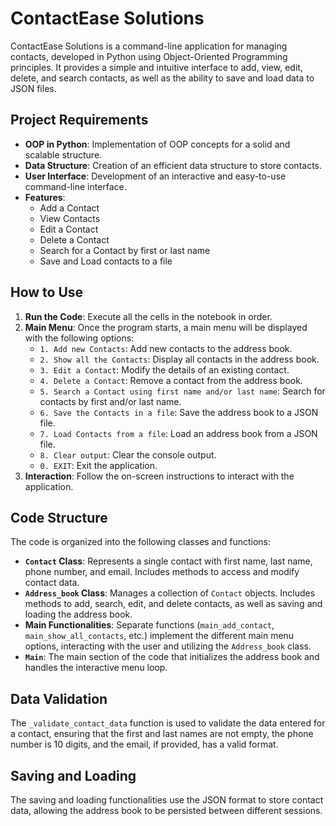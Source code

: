 # ContactEase Solutions

ContactEase Solutions is a command-line application for managing contacts, developed in Python using Object-Oriented Programming principles. It provides a simple and intuitive interface to add, view, edit, delete, and search contacts, as well as the ability to save and load data to JSON files.

## Project Requirements

- **OOP in Python**: Implementation of OOP concepts for a solid and scalable structure.
- **Data Structure**: Creation of an efficient data structure to store contacts.
- **User Interface**: Development of an interactive and easy-to-use command-line interface.
- **Features**:
    - Add a Contact
    - View Contacts
    - Edit a Contact
    - Delete a Contact
    - Search for a Contact by first or last name
    - Save and Load contacts to a file

## How to Use

1.  **Run the Code**: Execute all the cells in the notebook in order.
2.  **Main Menu**: Once the program starts, a main menu will be displayed with the following options:
    -   `1. Add new Contacts`: Add new contacts to the address book.
    -   `2. Show all the Contacts`: Display all contacts in the address book.
    -   `3. Edit a Contact`: Modify the details of an existing contact.
    -   `4. Delete a Contact`: Remove a contact from the address book.
    -   `5. Search a Contact using first name and/or last name`: Search for contacts by first and/or last name.
    -   `6. Save the Contacts in a file`: Save the address book to a JSON file.
    -   `7. Load Contacts from a file`: Load an address book from a JSON file.
    -   `8. Clear output`: Clear the console output.
    -   `0. EXIT`: Exit the application.
3.  **Interaction**: Follow the on-screen instructions to interact with the application.

## Code Structure

The code is organized into the following classes and functions:

-   **`Contact` Class**: Represents a single contact with first name, last name, phone number, and email. Includes methods to access and modify contact data.
-   **`Address_book` Class**: Manages a collection of `Contact` objects. Includes methods to add, search, edit, and delete contacts, as well as saving and loading the address book.
-   **Main Functionalities**: Separate functions (`main_add_contact`, `main_show_all_contacts`, etc.) implement the different main menu options, interacting with the user and utilizing the `Address_book` class.
-   **`Main`**: The main section of the code that initializes the address book and handles the interactive menu loop.

## Data Validation

The `_validate_contact_data` function is used to validate the data entered for a contact, ensuring that the first and last names are not empty, the phone number is 10 digits, and the email, if provided, has a valid format.

## Saving and Loading

The saving and loading functionalities use the JSON format to store contact data, allowing the address book to be persisted between different sessions.
